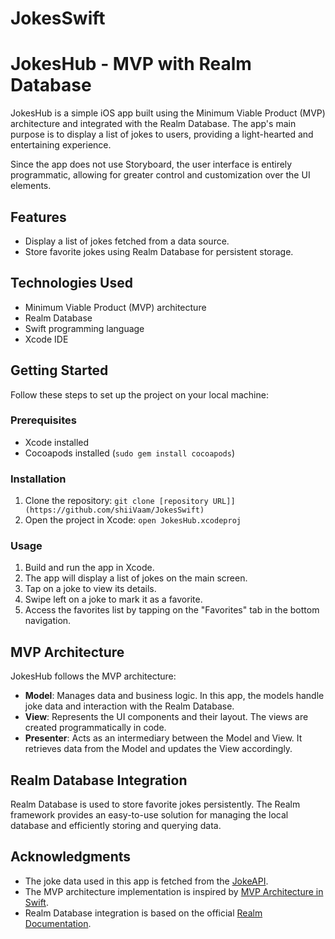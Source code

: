 # JokesSwift

# JokesHub - MVP with Realm Database

JokesHub is a simple iOS app built using the Minimum Viable Product (MVP) architecture and integrated with the Realm Database. The app's main purpose is to display a list of jokes to users, providing a light-hearted and entertaining experience.

Since the app does not use Storyboard, the user interface is entirely programmatic, allowing for greater control and customization over the UI elements.

## Features

- Display a list of jokes fetched from a data source.
- Store favorite jokes using Realm Database for persistent storage.

## Technologies Used

- Minimum Viable Product (MVP) architecture
- Realm Database
- Swift programming language
- Xcode IDE

## Getting Started

Follow these steps to set up the project on your local machine:

### Prerequisites

- Xcode installed
- Cocoapods installed (`sudo gem install cocoapods`)

### Installation

1. Clone the repository: `git clone [repository URL]](https://github.com/shiiVaam/JokesSwift)`
4. Open the project in Xcode: `open JokesHub.xcodeproj`

### Usage

1. Build and run the app in Xcode.
2. The app will display a list of jokes on the main screen.
3. Tap on a joke to view its details.
4. Swipe left on a joke to mark it as a favorite.
5. Access the favorites list by tapping on the "Favorites" tab in the bottom navigation.

## MVP Architecture

JokesHub follows the MVP architecture:

- **Model**: Manages data and business logic. In this app, the models handle joke data and interaction with the Realm Database.
- **View**: Represents the UI components and their layout. The views are created programmatically in code.
- **Presenter**: Acts as an intermediary between the Model and View. It retrieves data from the Model and updates the View accordingly.

## Realm Database Integration

Realm Database is used to store favorite jokes persistently. The Realm framework provides an easy-to-use solution for managing the local database and efficiently storing and querying data.


## Acknowledgments

- The joke data used in this app is fetched from the [JokeAPI]([https://jokeapi.dev](https://geek-jokes.sameerkumar.website/api)/).
- The MVP architecture implementation is inspired by [MVP Architecture in Swift](https://medium.com/ios-os-x-development/ios-architecture-patterns-ecba4c38de52).
- Realm Database integration is based on the official [Realm Documentation](https://realm.io/docs/swift/latest/).
